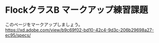 # FlockクラスB マークアップ練習課題

このページをマークアップしましょう。
https://xd.adobe.com/view/b9c69f02-bd10-42c4-9d3c-206b29698a27-ec95/specs/
